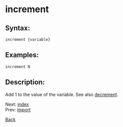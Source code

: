 # increment

## Syntax:
`increment {variable}`

## Examples:
`increment N`

## Description:
Add 1 to the value of the variable. See also [decrement](decrement.md).

Next: [index](index.md)  
Prev: [import](import.md)

[Back](../../README.md)
